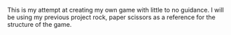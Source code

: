 This is my attempt at creating my own game with little to no guidance. I will be using my previous project rock, paper scissors as a reference for the structure of the game.
